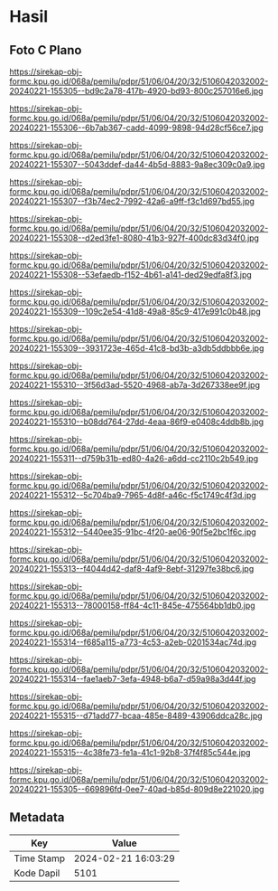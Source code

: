 # Hasil

## Foto C Plano

https://sirekap-obj-formc.kpu.go.id/068a/pemilu/pdpr/51/06/04/20/32/5106042032002-20240221-155305--bd9c2a78-417b-4920-bd93-800c257016e6.jpg

https://sirekap-obj-formc.kpu.go.id/068a/pemilu/pdpr/51/06/04/20/32/5106042032002-20240221-155306--6b7ab367-cadd-4099-9898-94d28cf56ce7.jpg

https://sirekap-obj-formc.kpu.go.id/068a/pemilu/pdpr/51/06/04/20/32/5106042032002-20240221-155307--5043ddef-da44-4b5d-8883-9a8ec309c0a9.jpg

https://sirekap-obj-formc.kpu.go.id/068a/pemilu/pdpr/51/06/04/20/32/5106042032002-20240221-155307--f3b74ec2-7992-42a6-a9ff-f3c1d697bd55.jpg

https://sirekap-obj-formc.kpu.go.id/068a/pemilu/pdpr/51/06/04/20/32/5106042032002-20240221-155308--d2ed3fe1-8080-41b3-927f-400dc83d34f0.jpg

https://sirekap-obj-formc.kpu.go.id/068a/pemilu/pdpr/51/06/04/20/32/5106042032002-20240221-155308--53efaedb-f152-4b61-a141-ded29edfa8f3.jpg

https://sirekap-obj-formc.kpu.go.id/068a/pemilu/pdpr/51/06/04/20/32/5106042032002-20240221-155309--109c2e54-41d8-49a8-85c9-417e991c0b48.jpg

https://sirekap-obj-formc.kpu.go.id/068a/pemilu/pdpr/51/06/04/20/32/5106042032002-20240221-155309--3931723e-465d-41c8-bd3b-a3db5ddbbb6e.jpg

https://sirekap-obj-formc.kpu.go.id/068a/pemilu/pdpr/51/06/04/20/32/5106042032002-20240221-155310--3f56d3ad-5520-4968-ab7a-3d267338ee9f.jpg

https://sirekap-obj-formc.kpu.go.id/068a/pemilu/pdpr/51/06/04/20/32/5106042032002-20240221-155310--b08dd764-27dd-4eaa-86f9-e0408c4ddb8b.jpg

https://sirekap-obj-formc.kpu.go.id/068a/pemilu/pdpr/51/06/04/20/32/5106042032002-20240221-155311--d759b31b-ed80-4a26-a6dd-cc2110c2b549.jpg

https://sirekap-obj-formc.kpu.go.id/068a/pemilu/pdpr/51/06/04/20/32/5106042032002-20240221-155312--5c704ba9-7965-4d8f-a46c-f5c1749c4f3d.jpg

https://sirekap-obj-formc.kpu.go.id/068a/pemilu/pdpr/51/06/04/20/32/5106042032002-20240221-155312--5440ee35-91bc-4f20-ae06-90f5e2bc1f6c.jpg

https://sirekap-obj-formc.kpu.go.id/068a/pemilu/pdpr/51/06/04/20/32/5106042032002-20240221-155313--f4044d42-daf8-4af9-8ebf-31297fe38bc6.jpg

https://sirekap-obj-formc.kpu.go.id/068a/pemilu/pdpr/51/06/04/20/32/5106042032002-20240221-155313--78000158-ff84-4c11-845e-475564bb1db0.jpg

https://sirekap-obj-formc.kpu.go.id/068a/pemilu/pdpr/51/06/04/20/32/5106042032002-20240221-155314--f685a115-a773-4c53-a2eb-0201534ac74d.jpg

https://sirekap-obj-formc.kpu.go.id/068a/pemilu/pdpr/51/06/04/20/32/5106042032002-20240221-155314--fae1aeb7-3efa-4948-b6a7-d59a98a3d44f.jpg

https://sirekap-obj-formc.kpu.go.id/068a/pemilu/pdpr/51/06/04/20/32/5106042032002-20240221-155315--d71add77-bcaa-485e-8489-43906ddca28c.jpg

https://sirekap-obj-formc.kpu.go.id/068a/pemilu/pdpr/51/06/04/20/32/5106042032002-20240221-155315--4c38fe73-fe1a-41c1-92b8-37f4f85c544e.jpg

https://sirekap-obj-formc.kpu.go.id/068a/pemilu/pdpr/51/06/04/20/32/5106042032002-20240221-155305--669896fd-0ee7-40ad-b85d-809d8e221020.jpg


## Metadata

| Key        | Value               |
| ---------- | ------------------- |
| Time Stamp | 2024-02-21 16:03:29 |
| Kode Dapil | 5101                |



